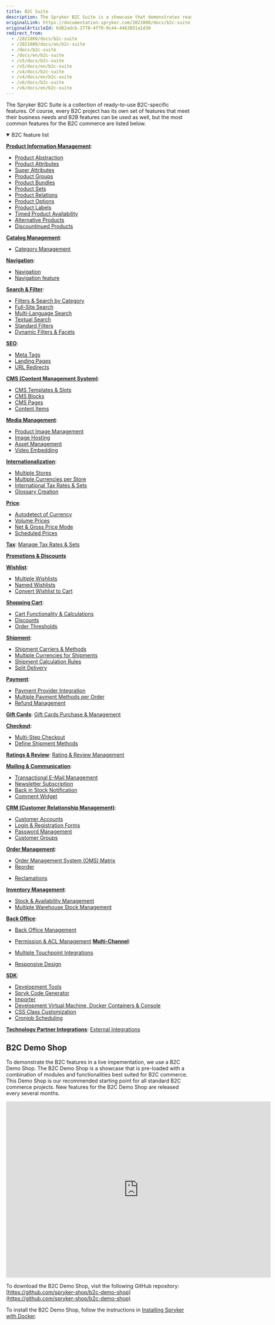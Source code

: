 ```yaml
---
title: B2C Suite
description: The Spryker B2C Suite is a showcase that demonstrates ready-to-use B2C-specific Spryker features in a live implementation.
originalLink: https://documentation.spryker.com/2021080/docs/b2c-suite
originalArticleId: 6d82adcb-2778-4f70-9c44-4463851a1d38
redirect_from:
  - /2021080/docs/b2c-suite
  - /2021080/docs/en/b2c-suite
  - /docs/b2c-suite
  - /docs/en/b2c-suite
  - /v5/docs/b2c-suite
  - /v5/docs/en/b2c-suite
  - /v4/docs/b2c-suite
  - /v4/docs/en/b2c-suite
  - /v6/docs/b2c-suite
  - /v6/docs/en/b2c-suite
---
```


The Spryker B2С Suite is a collection of ready-to-use B2С-specific features. Of course, every B2С project has its own set of features that meet their business needs and B2B features can be used as well, but the most common features for the B2C commerce are listed below.

<details open>
<summary>B2C feature list</summary>

[**Product Information Management**](https://documentation.spryker.com/2021080/docs/product-information-management):

* [Product Abstraction](/docs/scos/user/features/{{page.version}}/product-feature-overview/product-feature-overview.html)
* [Product Attributes](/docs/scos/user/features/{{page.version}}/product-feature-overview/product-feature-overview.html)
* [Super Attributes](https://documentation.spryker.com/2021080/docs/super-attributes)
* [Product Groups](https://documentation.spryker.com/2021080/docs/product-groups)
* [Product Bundles](https://documentation.spryker.com/2021080/docs/product-bundles)
* [Product Sets](/docs/scos/user/features/{{page.version}}/product-sets/product-sets.html)
* [Product Relations](/docs/scos/user/features/{{page.version}}/product-relations-feature-overview.html)
* [Product Options](/docs/scos/user/features/{{site.version}}/product-options-feature-overview.html)
* [Product Labels](https://documentation.spryker.com/2021080/docs/product-label)
* [Timed Product Availability](https://documentation.spryker.com/2021080/docs/product-ttl)
* [Alternative Products](https://documentation.spryker.com/2021080/docs/alternative-products)
* [Discountinued Products](https://documentation.spryker.com/2021080/docs/discontinued-products)

[**Catalog Management**](/docs/scos/user/features/{{page.version}}/catalog.html):

* [Category Management](https://documentation.spryker.com/2021080/docs/category-management)
<!---* [Product to Category Association](https://documentation.spryker.com/2021080/docs/product-to-category-association)
* [Category Hierarchy](https://documentation.spryker.com/2021080/docs/define-category-hierarchy)
* [Product Catalog Management](https://documentation.spryker.com/2021080/docs/product-catalog-management)-->

[**Navigation**](https://documentation.spryker.com/2021080/docs/navigation):

* [Navigation](https://documentation.spryker.com/2021080/docs/en/navigation)
* [Navigation feature](https://documentation.spryker.com/2021080/docs/en/navigation)


[**Search & Filter**](https://documentation.spryker.com/2021080/docs/search-filter):

* [Filters & Search by Category](/docs/scos/user/features/{{page.version}}/search/search-feature-overview/category-filters-overview.html)
* [Full-Site Search](/docs/scos/user/features/{{page.version}}/search/search.html)
* [Multi-Language Search](/docs/scos/user/features/{{page.version}}/search/search.html)
* [Textual Search](/docs/scos/user/features/{{page.version}}/search/search.html)
* [Standard Filters](/docs/scos/user/features/{{page.version}}/search/search-feature-overview/standard-filters-overview.html)
* [Dynamic Filters & Facets](https://documentation.spryker.com/2021080/docs/dynamic-filter-facets)

[**SEO**](https://documentation.spryker.com/2021080/docs/seo):

* [Meta Tags](https://documentation.spryker.com/2021080/docs/seo)
* [Landing Pages](https://documentation.spryker.com/2021080/docs/seo)
* [URL Redirects](/docs/scos/user/features/{{page.version}}/spryker-core/spryker-core-feature-overview/url-redirects-overview.html)

[**CMS (Content Management System)**](/docs/scos/user/features/{{page.version}}/cms-feature-overview/cms-feature-overview.html):

* [CMS Templates & Slots](/docs/scos/user/features/{{page.version}}/cms-feature-overview/templates-and-slots-overview.html)
* [CMS Blocks](/docs/scos/user/features/{{page.version}}/cms-feature-overview/cms-feature-overview.html-block)
* [CMS Pages](/docs/scos/user/features/{{page.version}}/cms-feature-overview/cms-feature-overview.html-page)
* [Content Items](https://documentation.spryker.com/2021080/docs/content-items)

[**Media Management**](/docs/scos/user/features/{{page.version}}/file-manager-feature-overview/file-manager-feature-overview.md):

* [Product Image Management](/docs/scos/user/features/{{page.version}}/product-feature-overview/product-images-overview.html)
* [Image Hosting](/docs/scos/user/features/{{page.version}}/product-feature-overview/product-images-overview.html)
* [Asset Management](/docs/scos/user/features/{{page.version}}/file-manager/file-manager-feature-overview/asset-management.html)
* [Video Embedding](/docs/scos/user/features/{{page.version}}/file-manager-feature-overview/file-manager-feature-overview.md)

[**Internationalization**](https://documentation.spryker.com/2021080/docs/internationalization):

* [Multiple Stores](/docs/scos/dev/tutorials-and-howtos/{{page.version}}/howtos/howto-set-up-multiple-stores.html)
* [Multiple Currencies per Store](/docs/scos/dev/back-end-development/zed/data-manipulation/datapayload-conversion/multiple-currencies-per-store-configuration.html)
* [International Tax Rates & Sets](https://documentation.spryker.com/2021080/docs/international-tax-rates-sets)
* [Glossary Creation](/docs/scos/user/back-office-user-guides/{{page.version}}/administration/glossary/managing-glossary.html)

[**Price**](/docs/scos/user/features/{{page.version}}/prices-feature-overview/prices-feature-overview/prices-feature-overview.html):

* [Autodetect of Currency](/docs/scos/user/features/{{page.version}}/prices-feature-overview/prices-feature-overview/prices-feature-overview.html)
* [Volume Prices](/docs/scos/user/features/{{page.version}}/prices-feature-overview/prices-feature-overview/volume-prices-overview.html)
* [Net & Gross Price Mode](/docs/scos/dev/back-end-development/zed/data-manipulation/datapayload-conversion/net-and-gross-prices-management.html)
* [Scheduled Prices](https://documentation.spryker.com/2021080/docs/scheduled-prices)

[**Tax**](/docs/scos/user/features/{{page.version}}/tax-feature-overview.html):
[Manage Tax Rates & Sets](/docs/scos/user/features/{{page.version}}/tax-feature-overview.html)

[**Promotions & Discounts**](/docs/scos/user/features/{{page.version}}/promotions-discounts-feature-overview.html)

[**Wishlist**](/docs/scos/user/features/{{page.version}}/wishlist-feature-overview.html):

* [Multiple Wishlists](/docs/scos/user/features/{{page.version}}/wishlist-feature-overview.html)
* [Named Wishlists](/docs/scos/user/features/{{page.version}}/wishlist-feature-overview.html)
* [Convert Wishlist to Cart](/docs/scos/user/features/{{page.version}}/wishlist-feature-overview.html#converting-wishlist-to-cart)

[**Shopping Cart**](/docs/scos/user/features/{{site.ersion}}/cart-feature-overview/cart-feature-overview.html):

* [Cart Functionality & Calculations](/docs/scos/user/features/{{site.ersion}}/cart-feature-overview/cart-feature-overview.html)
* [Discounts](/docs/scos/user/features/{{page.version}}/promotions-discounts-feature-overview.html)
* [Order Thresholds](/docs/scos/user/features/{{page.version}}/checkout-feature-overview/order-thresholds-overview.html)

[**Shipment**](https://documentation.spryker.com/2021080/docs/shipment):

* [Shipment Carriers & Methods](https://documentation.spryker.com/2021080/docs/shipment-carriers-methods)
* [Multiple Currencies for Shipments](/docs/scos/user/features/{{page.version}}/shipment/shipment-feature-overview.html)
* [Shipment Calculation Rules](/docs/scos/user/features/{{site.version}}/shipment-feature-overview.html)
* [Split Delivery](https://documentation.spryker.com/2021080/docs/split-delivery)

[**Payment**](https://documentation.spryker.com/2021080/docs/payments):

* [Payment Provider Integration](https://documentation.spryker.com/2021080/docs/payments-provider-integration)
* [Multiple Payment Methods per Order](https://documentation.spryker.com/2021080/docs/payments-methods-overview)
* [Refund Management](/docs/scos/user/features/{{page.version}}/refunds-feature-overview.html)

[**Gift Cards**](https://documentation.spryker.com/2021080/docs/gift-card):
[Gift Cards Purchase & Management](https://documentation.spryker.com/2021080/docs/gift-card-purchase-management-201907)

[**Checkout**](/docs/scos/user/features/{{page.version}}/checkout-feature-overview/checkout-feature-overview.html):

* [Multi-Step Checkout](/docs/scos/user/features/{{page.version}}/checkout-feature-overview/multi-step-checkout-overview.html)
* [Define Shipment Methods](/docs/scos/user/features/{{page.version}}/shipment-feature-overview.html)

[**Ratings & Review**](https://documentation.spryker.com/2021080/docs/rating-reviews):
[Rating & Review Management](https://documentation.spryker.com/2021080/docs/rating-revew-management)

[**Mailing & Communication**](https://documentation.spryker.com/2021080/docs/mailing-notifications):

* [Transactional E-Mail Management](https://documentation.spryker.com/2021080/docs/transactional-email-management)
* [Newsletter Subscription](https://documentation.spryker.com/2021080/docs/newsletter-subscription)
* [Back in Stock Notification](https://documentation.spryker.com/2021080/docs/availability-notification)
* [Comment Widget](https://documentation.spryker.com/2021080/docs/comments)

[**CRM (Customer Relationship Management)**](/docs/scos/user/features/{{page.version}}/customer-account-management-feature-overview/customer-account-management-feature-overview.html):

* [Customer Accounts](/docs/scos/user/features/{{page.version}}/customer-account-management-feature-overview/customer-account-management-feature-overview.html)
* [Login & Registration Forms](/docs/scos/user/features/{{page.version}}/customer-account-management-feature-overview/customer-registration-overview.html)
* [Password Management](/docs/scos/user/features/{{page.version}}/customer-account-management-feature-overview/password-management-overview.html)
* [Customer Groups](/docs/scos/user/features/{{page.version}}/customer-account-management-feature-overview/customer-groups-overview.html)

[**Order Management**](/docs/scos/user/features/{{page.version}}/order-management-feature-overview/order-management-feature-overview.html):

* [Order Management System (OMS) Matrix](/docs/scos/user/features/{{page.version}}/order-management-feature-overview/oms-order-management-system-matrix.html)
* [Reorder](/docs/scos/user/features/{{page.version}}/reorder-feature-overview.html)
<!---* [Order Processing](https://documentation.spryker.com/2021080/docs/order-processing)-->
* [Reclamations](https://documentation.spryker.com/2021080/docs/reclamations)

[**Inventory Management**](https://documentation.spryker.com/2021080/docs/inventory-management):

* [Stock & Availability Management](https://documentation.spryker.com/2021080/docs/inventory-management)
* [Multiple Warehouse Stock Management](https://documentation.spryker.com/2021080/docs/multiple-warehouse-stock)

[**Back Office**](https://documentation.spryker.com/2021080/docs/back-office):

* [Back Office Management](/docs/scos/user/features/{{page.version}}/spryker-core-back-office-feature-overview.html)
* [Permission & ACL Management](/docs/scos/dev/feature-walkthroughs/{{page.version}}/user-and-rights-overview.html)
[**Multi-Channel**](/docs/scos/user/features/{{page.version}}/multi-channel/multi-channel.html):

* [Multiple Touchpoint Integrations](/docs/scos/user/features/{{page.version}}/multi-channel/multi-channel.html)
* [Responsive Design](/docs/scos/user/features/{{page.version}}/multi-channel/multi-channel.html)

[**SDK**](/docs/scos/dev/sdk/{{page.version}}/development.html):

* [Development Tools](/docs/scos/dev/sdk/{{page.version}}/development.html-tools)
* [Spryk Code Generator](/docs/scos/dev/sdk/{{page.version}}/development-tools/spryk-code-generator.html)
* [Importer](/docs/scos/dev/sdk/{{page.version}}/data-import.html)
* [Development Virtual Machine, Docker Containers & Console](/docs/scos/dev/sdk/{{page.version}}/development-virtual-machine-docker-containers-and-console.html)
* [CSS Class Customization](/docs/scos/dev/front-end-development/yves/atomic-frontend/atomic-front-end-general-overview.html)
* [Cronjob Scheduling](/docs/scos/dev/sdk/{{page.version}}/cronjob-scheduling.html)

[**Technology Partner Integrations**](https://documentation.spryker.com/2021080/docs/integrating-technology-partners):
[External Integrations](/docs/scos/dev/technology-partners/{{page.version}}/technology-partner-integration.html)
<br>
</details>

## B2C Demo Shop
To demonstrate the B2C features in a live impementation, we use a B2C Demo Shop. The B2C Demo Shop is a showcase that is pre-loaded with a combination of modules and functionalities best suited for B2C commerce. This Demo Shop is our recommended starting point for all standard B2C commerce projects. New features for the B2C Demo Shop are released every several months.

<iframe src="https://fast.wistia.net/embed/iframe/e169fy8miw" title="B2C Demo Shop Overview" allowtransparency="true" frameborder="0" scrolling="no" class="wistia_embed" name="wistia_embed" allowfullscreen="0" mozallowfullscreen="0" webkitallowfullscreen="0" oallowfullscreen="0" msallowfullscreen="0" width="720" height="480"></iframe>

To download the B2C Demo Shop, visit the following GitHub repository: [https://github.com/spryker-shop/b2c-demo-shop](https://github.com/spryker-shop/b2c-demo-shop)

To install the B2C Demo Shop, follow the instructions in [Installing Spryker with Docker](/docs/dev/setup/installing-spryker-with-docker/installing-spryker-with-docker.html).
